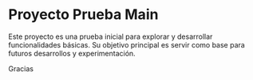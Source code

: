 # Proyecto Prueba Main

Este proyecto es una prueba inicial para explorar y desarrollar funcionalidades básicas. Su objetivo principal es servir como base para futuros desarrollos y experimentación.

Gracias
